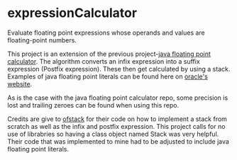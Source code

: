 # expressionCalculator
Evaluate floating point expressions whose operands and values are floating-point numbers.

This project is an extension of the previous project-[java floating point calculator](https://github.com/sherelene/javaFloatingPointCalculator). The algorithm converts an infix expression into a suffix expression (Postfix expression).
These then get calculated by using a stack. Examples of java floating point literals can be found here on [oracle's website](https://docs.oracle.com/javase/specs/jls/se17/html/jls-3.html#jls-DecimalFloatingPointLiteral).


As is the case with the java floating point calculator repo, some precision is lost and trailing zeroes can be found when using this repo. 

Credits are give to [ofstack](https://ofstack.com/python/18489/python-implements-a-simple-four-step-calculator.html) for their code on how to implement a stack from scratch
as well as the infix and postfix expression. This project calls for no use of librabries so having a class object named Stack was very helpful. Their code that was implemented 
to mine had to be adjusted to include java floating point literals. 
